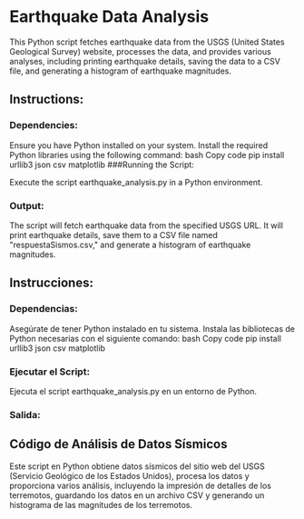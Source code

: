 #   Earthquake Data Analysis
This Python script fetches earthquake data from the USGS (United States Geological Survey) website, processes the data, and provides various analyses, including printing earthquake details, saving the data to a CSV file, and generating a histogram of earthquake magnitudes.

## Instructions:

### Dependencies:

Ensure you have Python installed on your system.
Install the required Python libraries using the following command:
bash
Copy code
pip install urllib3 json csv matplotlib
###Running the Script:

Execute the script earthquake_analysis.py in a Python environment.

### Output:

The script will fetch earthquake data from the specified USGS URL.
It will print earthquake details, save them to a CSV file named "respuestaSismos.csv," and generate a histogram of earthquake magnitudes.


## Instrucciones:

### Dependencias:

Asegúrate de tener Python instalado en tu sistema.
Instala las bibliotecas de Python necesarias con el siguiente comando:
bash
Copy code
pip install urllib3 json csv matplotlib

### Ejecutar el Script:

Ejecuta el script earthquake_analysis.py en un entorno de Python.

### Salida:

## Código de Análisis de Datos Sísmicos

Este script en Python obtiene datos sísmicos del sitio web del USGS (Servicio Geológico de los Estados Unidos), procesa los datos y proporciona varios análisis, incluyendo la impresión de detalles de los terremotos, guardando los datos en un archivo CSV y generando un histograma de las magnitudes de los terremotos.
